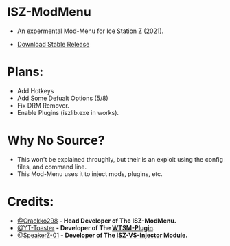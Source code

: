 # ISZ-ModMenu
- An expermental Mod-Menu for Ice Station Z (2021).

- [Download Stable Release](https://github.com/ISZ-Hacker-Organization/ISZ-ModMenu/releases/download/v1.7.0-alpha-1/ISZ-ModMenu.zip)

# Plans:
- Add Hotkeys
- Add Some Defualt Options (5/8)
- Fix DRM Remover.
- Enable Plugins (iszlib.exe in works).

# Why No Source?
- This won't be explained throughly, but their is an exploit using the config files, and command line.
- This Mod-Menu uses it to inject mods, plugins, etc.

# Credits:
- [@Crackko298](https://github.com/Cracko298) **- Head Developer of The ISZ-ModMenu.**
- [@YT-Toaster](https://github.com/YT-Toaster) **- Developer of The [WTSM-Plugin](https://github.com/ISZ-Hacker-Organization/WTSM-Plugin).**
- [@SpeakerZ-01](https://github.com/SpeakerZ-01) **- Developer of The [ISZ-VS-Injector](https://github.com/ISZ-Hacker-Organization/ISZ-VS-Injector) Module.**
